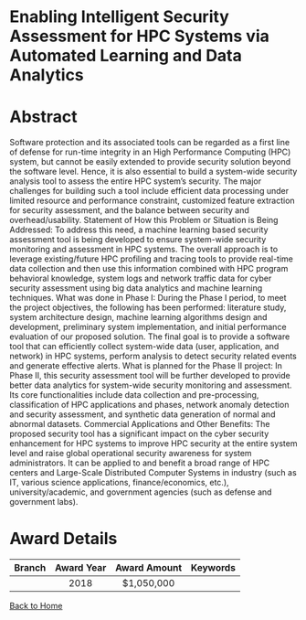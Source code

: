 
Enabling Intelligent Security Assessment for HPC Systems via Automated Learning and Data Analytics
==================================================================================================

# Abstract


Software protection and its associated tools can be regarded as a first line of defense for run-time integrity in an High Performance Computing (HPC) system, but cannot be easily extended to provide security solution beyond the software level. Hence, it is also essential to build a system-wide security analysis tool to assess the entire HPC system’s security. The major challenges for building such a tool include efficient data processing under limited resource and performance constraint, customized feature extraction for security assessment, and the balance between security and overhead/usability. Statement of How this Problem or Situation is Being Addressed: To address this need, a machine learning based security assessment tool is being developed to ensure system-wide security monitoring and assessment in HPC systems. The overall approach is to leverage existing/future HPC profiling and tracing tools to provide real-time data collection and then use this information combined with HPC program behavioral knowledge, system logs and network traffic data for cyber security assessment using big data analytics and machine learning techniques. What was done in Phase I: During the Phase I period, to meet the project objectives, the following has been performed: literature study, system architecture design, machine learning algorithms design and development, preliminary system implementation, and initial performance evaluation of our proposed solution. The final goal is to provide a software tool that can efficiently collect system-wide data (user, application, and network) in HPC systems, perform analysis to detect security related events and generate effective alerts. What is planned for the Phase II project: In Phase II, this security assessment tool will be further developed to provide better data analytics for system-wide security monitoring and assessment. Its core functionalities include data collection and pre-processing, classification of HPC applications and phases, network anomaly detection and security assessment, and synthetic data generation of normal and abnormal datasets. Commercial Applications and Other Benefits: The proposed security tool has a significant impact on the cyber security enhancement for HPC systems to improve HPC security at the entire system level and raise global operational security awareness for system administrators. It can be applied to and benefit a broad range of HPC centers and Large-Scale Distributed Computer Systems in industry (such as IT, various science applications, finance/economics, etc.), university/academic, and government agencies (such as defense and government labs).  

# Award Details

|Branch|Award Year|Award Amount|Keywords|
| :---: | :---: | :---: | :---: |
||2018|$1,050,000||
  
  


[Back to Home](https://github.com/chrischow/dod_sbir_awards#731)